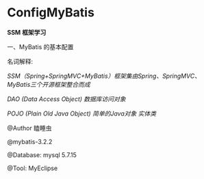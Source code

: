 # ConfigMyBatis

**SSM 框架学习**

一、MyBatis 的基本配置

名词解释:

*SSM（Spring+SpringMVC+MyBatis）框架集由Spring、SpringMVC、MyBatis三个开源框架整合而成* 

*DAO (Data Access Object) 数据库访问对象*  

*POJO (Plain Old Java Object) 简单的Java对象 实体类*	



@Author 瞌睡虫 

@mybatis-3.2.2 

@Database: mysql 5.7.15 

@Tool: MyEclipse
